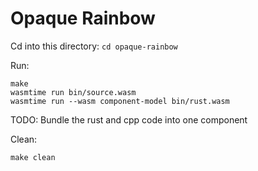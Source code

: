 # Opaque Rainbow

Cd into this directory: `cd opaque-rainbow`

Run:
```
make
wasmtime run bin/source.wasm
wasmtime run --wasm component-model bin/rust.wasm
```

TODO: Bundle the rust and cpp code into one component

Clean:
```
make clean
```
